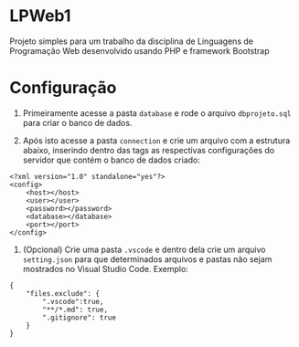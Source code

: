 # LPWeb1

Projeto simples para um trabalho da disciplina de Linguagens de Programação Web desenvolvido usando PHP e framework Bootstrap

# Configuração

1. Primeiramente acesse a pasta `database` e rode o arquivo `dbprojeto.sql` para criar o banco de dados.

1. Após isto acesse a pasta `connection` e crie um arquivo com a estrutura abaixo, inserindo dentro das tags as respectivas configurações do servidor que contém o banco de dados criado: 

```
<?xml version="1.0" standalone="yes"?>
<config>
    <host></host>
    <user></user>
    <password></password>
    <database></database>
    <port></port>
</config>
```

1. (Opcional) Crie uma pasta `.vscode` e dentro dela crie um arquivo `setting.json` para que determinados arquivos e pastas não sejam mostrados no Visual Studio Code. Exemplo:

```
{
    "files.exclude": {
        ".vscode":true,
        "**/*.md": true,
        ".gitignore": true
    }
}
```
